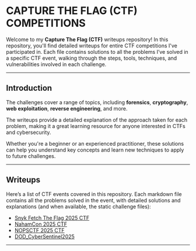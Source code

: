# CAPTURE THE FLAG (CTF) COMPETITIONS

Welcome to my **Capture The Flag (CTF)** writeups repository! In this repository, you'll find detailed writeups for entire CTF competitions I've participated in. Each file contains solutions to all the problems I’ve solved in a specific CTF event, walking through the steps, tools, techniques, and vulnerabilities involved in each challenge.

---
## Introduction

The challenges cover a range of topics, including **forensics**, **cryptography**, **web exploitation**, **reverse engineering**, and more.

The writeups provide a detailed explanation of the approach taken for each problem, making it a great learning resource for anyone interested in CTFs and cybersecurity. 

Whether you're a beginner or an experienced practitioner, these solutions can help you understand key concepts and learn new techniques to apply to future challenges.

---
## Writeups

Here’s a list of CTF events covered in this repository. Each markdown file contains all the problems solved in the event, with detailed solutions and explanations (and when available, the static challenge files):

* [Snyk Fetch The Flag 2025 CTF](FetchTheFlag/readme.md)
* [NahamCon 2025 CTF](NahamCon/readme.md)
* [NOPSCTF 2025 CTF](NOPSCTF/readme.md)
* [DOD_CyberSentinel2025](DOD-CyberSentinel2025/readme.md)



---

